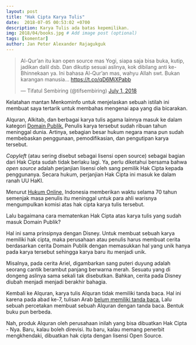 ```yaml
---
layout: post
title: "Hak Cipta Karya Tulis"
date:  2018-07-05 00:53:02 +0700
description: Karya Tulis ada batas kepemilikan.
img: 2018/04/books.jpg # Add image post (optional)
tags: [komentar]
author: Jan Peter Alexander Rajagukguk
---
```



<blockquote class="twitter-tweet"><p lang="in" dir="ltr">Al-Qur’an itu kan open source mas Yogi, siapa saja bisa buka, kutip, jadikan dalil dsb. Dan dikutip sesuai aslinya, kok dibilang anti ke-Bhinnekaan ya. Ini bahasa Al-Qur’an mas, wahyu Allah swt. Bukan karangan manusia... <a href="https://t.co/qD6MjXPabb">https://t.co/qD6MjXPabb</a></p>&mdash; Tifatul Sembiring (@tifsembiring) <a href="https://twitter.com/tifsembiring/status/1013362724267413505?ref_src=twsrc%5Etfw">July 1, 2018</a></blockquote> <script async src="https://platform.twitter.com/widgets.js" charset="utf-8"></script>

Kelatahan mantan Menkominfo untuk menjelaskan sebuah istilah ini membuat saya tertarik untuk membahas mengenai apa yang dia bicarakan.

Alquran, Alkitab, dan berbagai karya tulis agama lainnya masuk ke dalam kategori [Domain Publik.](https://id.m.wikipedia.org/wiki/Domain_publik) Penulis karya tersebut sudah ribuan tahun meninggal dunia. Artinya, sebagian besar hukum negara mana pun sudah membebaskan penggunaan, pemodifikasian, dan pengutipan karya tersebut.

 _Copyleft_  (atau sering disebut sebagai lisensi open source) sebagai bagian dari Hak Cipta sudah tidak berlaku lagi. Ya, perlu diketahui bersama bahwa _open source_  adalah perjanjian lisensi oleh sang pemilik Hak Cipta kepada penggunanya. Secara hukum, perjanjian Hak Cipta ini masuk ke dalam ranah UU HaKI.

Menurut [Hukum Online,](http://m.hukumonline.com/klinik/detail/lt56090730d95cc/perbedaan-jangka-waktu-hak-cipta-di-indonesia-dan-negara-lain--mana-yang-dipakai) Indonesia memberikan waktu selama 70 tahun semenjak masa penulis itu meninggal untuk para ahli warisnya mengumpulkan komisi atas hak cipta karya tulis tersebut.

Lalu bagaimana cara mematenkan Hak Cipta atas karya tulis yang sudah masuk Domain Publik?

Hal ini sama prinsipnya dengan Disney. Untuk membuat sebuah karya memiliki hak cipta, maka perusahaan atau penulis harus membuat cerita berdasarkan cerita Domain Publik dengan memasukkan hal yang unik hanya pada karya tersebut sehingga karya baru itu menjadi unik.

Misalnya, pada cerita Ariel, digambarkan sang puteri duyung adalah seorang cantik berambut panjang berwarna merah. Sesuatu yang di dongeng aslinya sama sekali tak disebutkan. Bahkan, cerita pada Disney diubah menjadi menjadi berakhir bahagia.

Kembali ke Alquran, karya tulis Alquran tidak memiliki tanda baca. Hal ini karena pada abad ke-7, tulisan Arab [belum memiliki tanda baca.](http://babarusyda.blogspot.com/2016/06/sejarah-pemberian-titik-dan-tanda-baca.html?m=1) Lalu sebuah percetakan membuat sebuah Alquran dengan tanda baca. Bentuk buku pun berbeda.

Nah, produk Alquran oleh perusahaan inilah yang bisa dibuatkan Hak Cipta - Nya. Baru, kalau boleh direvisi. Itu baru, kalau memang penerbit mengkhendaki, dibuatkan hak cipta dengan lisensi Open Source.